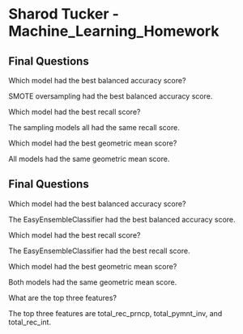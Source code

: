 # Sharod Tucker - Machine_Learning_Homework


## Final Questions

Which model had the best balanced accuracy score?

SMOTE oversampling had the best balanced accuracy score.

Which model had the best recall score?

The sampling models all had the same recall score.

Which model had the best geometric mean score?

All models had the same geometric mean score.


## Final Questions

Which model had the best balanced accuracy score?

The EasyEnsembleClassifier had the best balanced accuracy score.

Which model had the best recall score?

The EasyEnsembleClassifier had the best recall score.

Which model had the best geometric mean score?

Both models had the same geometric mean score.

What are the top three features?

The top three features are total_rec_prncp, total_pymnt_inv, and total_rec_int.
